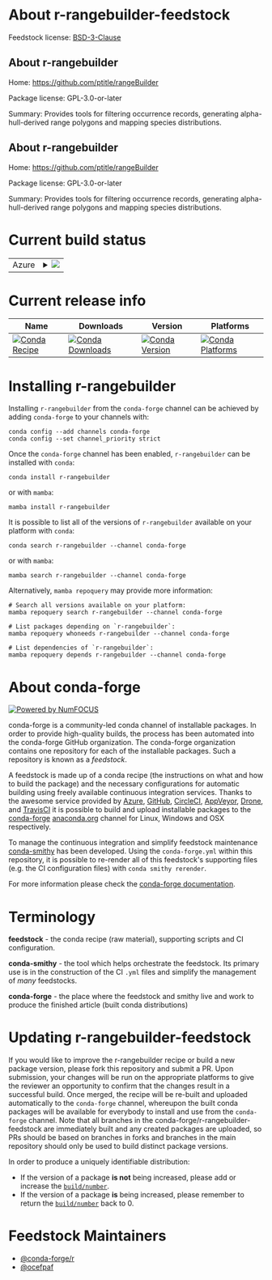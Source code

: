 About r-rangebuilder-feedstock
==============================

Feedstock license: [BSD-3-Clause](https://github.com/conda-forge/r-rangebuilder-feedstock/blob/main/LICENSE.txt)


About r-rangebuilder
--------------------

Home: https://github.com/ptitle/rangeBuilder

Package license: GPL-3.0-or-later

Summary: Provides tools for filtering occurrence records, generating alpha-hull-derived range polygons and mapping species distributions.

About r-rangebuilder
--------------------

Home: https://github.com/ptitle/rangeBuilder

Package license: GPL-3.0-or-later

Summary: Provides tools for filtering occurrence records, generating alpha-hull-derived range polygons and mapping species distributions.

Current build status
====================


<table>
    
  <tr>
    <td>Azure</td>
    <td>
      <details>
        <summary>
          <a href="https://dev.azure.com/conda-forge/feedstock-builds/_build/latest?definitionId=22792&branchName=main">
            <img src="https://dev.azure.com/conda-forge/feedstock-builds/_apis/build/status/r-rangebuilder-feedstock?branchName=main">
          </a>
        </summary>
        <table>
          <thead><tr><th>Variant</th><th>Status</th></tr></thead>
          <tbody><tr>
              <td>linux_64_r_base4.3</td>
              <td>
                <a href="https://dev.azure.com/conda-forge/feedstock-builds/_build/latest?definitionId=22792&branchName=main">
                  <img src="https://dev.azure.com/conda-forge/feedstock-builds/_apis/build/status/r-rangebuilder-feedstock?branchName=main&jobName=linux&configuration=linux%20linux_64_r_base4.3" alt="variant">
                </a>
              </td>
            </tr><tr>
              <td>linux_64_r_base4.4</td>
              <td>
                <a href="https://dev.azure.com/conda-forge/feedstock-builds/_build/latest?definitionId=22792&branchName=main">
                  <img src="https://dev.azure.com/conda-forge/feedstock-builds/_apis/build/status/r-rangebuilder-feedstock?branchName=main&jobName=linux&configuration=linux%20linux_64_r_base4.4" alt="variant">
                </a>
              </td>
            </tr><tr>
              <td>osx_64_r_base4.3</td>
              <td>
                <a href="https://dev.azure.com/conda-forge/feedstock-builds/_build/latest?definitionId=22792&branchName=main">
                  <img src="https://dev.azure.com/conda-forge/feedstock-builds/_apis/build/status/r-rangebuilder-feedstock?branchName=main&jobName=osx&configuration=osx%20osx_64_r_base4.3" alt="variant">
                </a>
              </td>
            </tr><tr>
              <td>osx_64_r_base4.4</td>
              <td>
                <a href="https://dev.azure.com/conda-forge/feedstock-builds/_build/latest?definitionId=22792&branchName=main">
                  <img src="https://dev.azure.com/conda-forge/feedstock-builds/_apis/build/status/r-rangebuilder-feedstock?branchName=main&jobName=osx&configuration=osx%20osx_64_r_base4.4" alt="variant">
                </a>
              </td>
            </tr>
          </tbody>
        </table>
      </details>
    </td>
  </tr>
</table>

Current release info
====================

| Name | Downloads | Version | Platforms |
| --- | --- | --- | --- |
| [![Conda Recipe](https://img.shields.io/badge/recipe-r--rangebuilder-green.svg)](https://anaconda.org/conda-forge/r-rangebuilder) | [![Conda Downloads](https://img.shields.io/conda/dn/conda-forge/r-rangebuilder.svg)](https://anaconda.org/conda-forge/r-rangebuilder) | [![Conda Version](https://img.shields.io/conda/vn/conda-forge/r-rangebuilder.svg)](https://anaconda.org/conda-forge/r-rangebuilder) | [![Conda Platforms](https://img.shields.io/conda/pn/conda-forge/r-rangebuilder.svg)](https://anaconda.org/conda-forge/r-rangebuilder) |

Installing r-rangebuilder
=========================

Installing `r-rangebuilder` from the `conda-forge` channel can be achieved by adding `conda-forge` to your channels with:

```
conda config --add channels conda-forge
conda config --set channel_priority strict
```

Once the `conda-forge` channel has been enabled, `r-rangebuilder` can be installed with `conda`:

```
conda install r-rangebuilder
```

or with `mamba`:

```
mamba install r-rangebuilder
```

It is possible to list all of the versions of `r-rangebuilder` available on your platform with `conda`:

```
conda search r-rangebuilder --channel conda-forge
```

or with `mamba`:

```
mamba search r-rangebuilder --channel conda-forge
```

Alternatively, `mamba repoquery` may provide more information:

```
# Search all versions available on your platform:
mamba repoquery search r-rangebuilder --channel conda-forge

# List packages depending on `r-rangebuilder`:
mamba repoquery whoneeds r-rangebuilder --channel conda-forge

# List dependencies of `r-rangebuilder`:
mamba repoquery depends r-rangebuilder --channel conda-forge
```


About conda-forge
=================

[![Powered by
NumFOCUS](https://img.shields.io/badge/powered%20by-NumFOCUS-orange.svg?style=flat&colorA=E1523D&colorB=007D8A)](https://numfocus.org)

conda-forge is a community-led conda channel of installable packages.
In order to provide high-quality builds, the process has been automated into the
conda-forge GitHub organization. The conda-forge organization contains one repository
for each of the installable packages. Such a repository is known as a *feedstock*.

A feedstock is made up of a conda recipe (the instructions on what and how to build
the package) and the necessary configurations for automatic building using freely
available continuous integration services. Thanks to the awesome service provided by
[Azure](https://azure.microsoft.com/en-us/services/devops/), [GitHub](https://github.com/),
[CircleCI](https://circleci.com/), [AppVeyor](https://www.appveyor.com/),
[Drone](https://cloud.drone.io/welcome), and [TravisCI](https://travis-ci.com/)
it is possible to build and upload installable packages to the
[conda-forge](https://anaconda.org/conda-forge) [anaconda.org](https://anaconda.org/)
channel for Linux, Windows and OSX respectively.

To manage the continuous integration and simplify feedstock maintenance
[conda-smithy](https://github.com/conda-forge/conda-smithy) has been developed.
Using the ``conda-forge.yml`` within this repository, it is possible to re-render all of
this feedstock's supporting files (e.g. the CI configuration files) with ``conda smithy rerender``.

For more information please check the [conda-forge documentation](https://conda-forge.org/docs/).

Terminology
===========

**feedstock** - the conda recipe (raw material), supporting scripts and CI configuration.

**conda-smithy** - the tool which helps orchestrate the feedstock.
                   Its primary use is in the construction of the CI ``.yml`` files
                   and simplify the management of *many* feedstocks.

**conda-forge** - the place where the feedstock and smithy live and work to
                  produce the finished article (built conda distributions)


Updating r-rangebuilder-feedstock
=================================

If you would like to improve the r-rangebuilder recipe or build a new
package version, please fork this repository and submit a PR. Upon submission,
your changes will be run on the appropriate platforms to give the reviewer an
opportunity to confirm that the changes result in a successful build. Once
merged, the recipe will be re-built and uploaded automatically to the
`conda-forge` channel, whereupon the built conda packages will be available for
everybody to install and use from the `conda-forge` channel.
Note that all branches in the conda-forge/r-rangebuilder-feedstock are
immediately built and any created packages are uploaded, so PRs should be based
on branches in forks and branches in the main repository should only be used to
build distinct package versions.

In order to produce a uniquely identifiable distribution:
 * If the version of a package **is not** being increased, please add or increase
   the [``build/number``](https://docs.conda.io/projects/conda-build/en/latest/resources/define-metadata.html#build-number-and-string).
 * If the version of a package **is** being increased, please remember to return
   the [``build/number``](https://docs.conda.io/projects/conda-build/en/latest/resources/define-metadata.html#build-number-and-string)
   back to 0.

Feedstock Maintainers
=====================

* [@conda-forge/r](https://github.com/orgs/conda-forge/teams/r/)
* [@ocefpaf](https://github.com/ocefpaf/)

